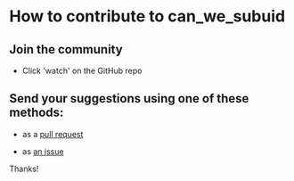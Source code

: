 # How to contribute to can_we_subuid

## Join the community

- Click 'watch' on the GitHub repo

## Send your suggestions using one of these methods:

- as a [pull request](https://github.com/yaleman/can_we_subuid/pulls)

- as [an issue](https://github.com/yaleman/can_we_subuid/issues/new)

Thanks!